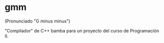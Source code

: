 # gmm

(Pronunciado "G minus minus")

"Compilador" de C++ bamba para un proyecto del curso de Programación II.
